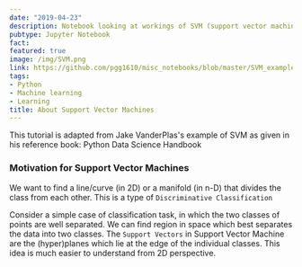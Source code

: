 ```yaml
---
date: "2019-04-23"
description: Notebook looking at workings of SVM (support vector machine). 
pubtype: Jupyter Notebook
fact: 
featured: true
image: /img/SVM.png
link: https://github.com/pgg1610/misc_notebooks/blob/master/SVM_example.ipynb
tags:
- Python
- Machine learning
- Learning
title: About Support Vector Machines
---
```


This tutorial is adapted from Jake VanderPlas's example of SVM as given in his reference book: Python Data Science Handbook

### Motivation for Support Vector Machines

We want to find a line/curve (in 2D) or a manifold (in n-D) that divides the class from each other. This is a type of `Discriminative Classification`

Consider a simple case of classification task, in which the two classes of points are well separated. We can find region in space which best separates the data into two classes. The `Support Vectors` in Support Vector Machine are the (hyper)planes which lie at the edge of the individual classes. This idea is much easier to understand from 2D perspective. 